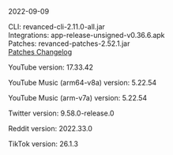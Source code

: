 2022-09-09
  
CLI: revanced-cli-2.11.0-all.jar  
Integrations: app-release-unsigned-v0.36.6.apk  
Patches: revanced-patches-2.52.1.jar  
[Patches Changelog](https://github.com/revanced/revanced-patches/releases/latest)  

YouTube version: 17.33.42  

YouTube Music (arm64-v8a) version: 5.22.54  

YouTube Music (arm-v7a) version: 5.22.54  

Twitter version: 9.58.0-release.0  

Reddit version: 2022.33.0  

TikTok version: 26.1.3  
